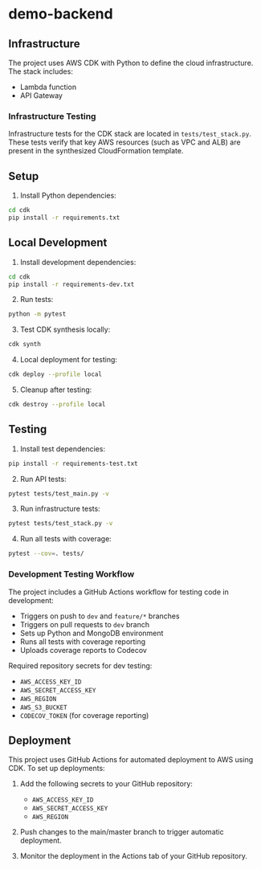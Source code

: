 # demo-backend

## Infrastructure

The project uses AWS CDK with Python to define the cloud infrastructure. The stack includes:
- Lambda function
- API Gateway

### Infrastructure Testing

Infrastructure tests for the CDK stack are located in `tests/test_stack.py`. These tests verify that key AWS resources (such as VPC and ALB) are present in the synthesized CloudFormation template.

## Setup

1. Install Python dependencies:
```bash
cd cdk
pip install -r requirements.txt
```

## Local Development

1. Install development dependencies:
```bash
cd cdk
pip install -r requirements-dev.txt
```

2. Run tests:
```bash
python -m pytest
```

3. Test CDK synthesis locally:
```bash
cdk synth
```

4. Local deployment for testing:
```bash
cdk deploy --profile local
```

5. Cleanup after testing:
```bash
cdk destroy --profile local
```

## Testing

1. Install test dependencies:
```bash
pip install -r requirements-test.txt
```

2. Run API tests:
```bash
pytest tests/test_main.py -v
```

3. Run infrastructure tests:
```bash
pytest tests/test_stack.py -v
```

4. Run all tests with coverage:
```bash
pytest --cov=. tests/
```

### Development Testing Workflow

The project includes a GitHub Actions workflow for testing code in development:

- Triggers on push to `dev` and `feature/*` branches
- Triggers on pull requests to `dev` branch
- Sets up Python and MongoDB environment
- Runs all tests with coverage reporting
- Uploads coverage reports to Codecov

Required repository secrets for dev testing:
- `AWS_ACCESS_KEY_ID`
- `AWS_SECRET_ACCESS_KEY`
- `AWS_REGION`
- `AWS_S3_BUCKET`
- `CODECOV_TOKEN` (for coverage reporting)

## Deployment

This project uses GitHub Actions for automated deployment to AWS using CDK. To set up deployments:

1. Add the following secrets to your GitHub repository:
   - `AWS_ACCESS_KEY_ID`
   - `AWS_SECRET_ACCESS_KEY`
   - `AWS_REGION`

2. Push changes to the main/master branch to trigger automatic deployment.

3. Monitor the deployment in the Actions tab of your GitHub repository.